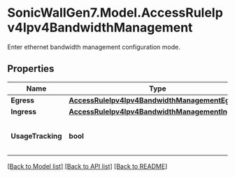 # SonicWallGen7.Model.AccessRuleIpv4Ipv4BandwidthManagement
Enter ethernet bandwidth management configuration mode.

## Properties

Name | Type | Description | Notes
------------ | ------------- | ------------- | -------------
**Egress** | [**AccessRuleIpv4Ipv4BandwidthManagementEgress**](AccessRuleIpv4Ipv4BandwidthManagementEgress.md) |  | [optional] 
**Ingress** | [**AccessRuleIpv4Ipv4BandwidthManagementIngress**](AccessRuleIpv4Ipv4BandwidthManagementIngress.md) |  | [optional] 
**UsageTracking** | **bool** | Enable tracking bandwidth usage. | [optional] 

[[Back to Model list]](../README.md#documentation-for-models) [[Back to API list]](../README.md#documentation-for-api-endpoints) [[Back to README]](../README.md)

